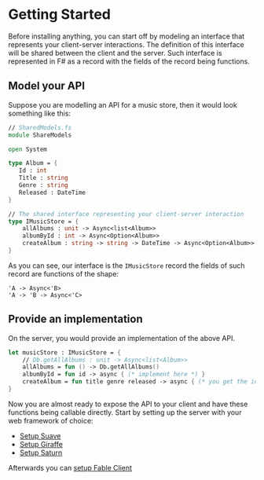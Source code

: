 # Getting Started
Before installing anything, you can start off by modeling an interface that represents your client-server interactions. The definition of this interface will be shared between the client and the server. Such interface is represented in F# as a record with the fields of the record being functions. 

## Model your API
Suppose you are modelling an API for a music store, then it would look something like this:
 ```fs
// SharedModels.fs
module ShareModels

open System 

type Album = {
    Id : int
    Title : string
    Genre : string
    Released : DateTime
}

// The shared interface representing your client-server interaction
type IMusicStore = {
     allAlbums : unit -> Async<list<Album>> 
     albumById : int -> Async<Option<Album>>
     createAlbum : string -> string -> DateTime -> Async<Option<Album>>
 }
```
As you can see, our interface is the `IMusicStore` record the fields of such record are functions of the shape:
```
'A -> Async<'B>
'A -> 'B -> Async<'C>
```
## Provide an implementation 
On the server, you would provide an implementation of the above API. 
```fs
let musicStore : IMusicStore = {
    // Db.getAllAlbums : unit -> Async<list<Album>>
    allAlbums = fun () -> Db.getAllAlbums() 
    albumById = fun id -> async { (* implement here *) }
    createAlbum = fun title genre released -> async { (* you get the idea *) }
}
```
Now you are almost ready to expose the API to your client and have these functions being callable directly. Start by setting up the server with your web framework of choice: 

- [Setup Suave](suave.md)
- [Setup Giraffe](giraffe.md)
- [Setup Saturn](saturn.md)

Afterwards you can [setup Fable Client](client.md) 